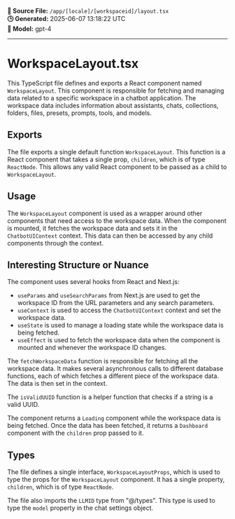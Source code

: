 **📄 Source File:** `/app/[locale]/[workspaceid]/layout.tsx`  
**🕒 Generated:** 2025-06-07 13:18:22 UTC  
**🤖 Model:** gpt-4

---

# WorkspaceLayout.tsx

This TypeScript file defines and exports a React component named `WorkspaceLayout`. This component is responsible for fetching and managing data related to a specific workspace in a chatbot application. The workspace data includes information about assistants, chats, collections, folders, files, presets, prompts, tools, and models.

## Exports

The file exports a single default function `WorkspaceLayout`. This function is a React component that takes a single prop, `children`, which is of type `ReactNode`. This allows any valid React component to be passed as a child to `WorkspaceLayout`.

## Usage

The `WorkspaceLayout` component is used as a wrapper around other components that need access to the workspace data. When the component is mounted, it fetches the workspace data and sets it in the `ChatbotUIContext` context. This data can then be accessed by any child components through the context.

## Interesting Structure or Nuance

The component uses several hooks from React and Next.js:

- `useParams` and `useSearchParams` from Next.js are used to get the workspace ID from the URL parameters and any search parameters.
- `useContext` is used to access the `ChatbotUIContext` context and set the workspace data.
- `useState` is used to manage a loading state while the workspace data is being fetched.
- `useEffect` is used to fetch the workspace data when the component is mounted and whenever the workspace ID changes.

The `fetchWorkspaceData` function is responsible for fetching all the workspace data. It makes several asynchronous calls to different database functions, each of which fetches a different piece of the workspace data. The data is then set in the context.

The `isValidUUID` function is a helper function that checks if a string is a valid UUID.

The component returns a `Loading` component while the workspace data is being fetched. Once the data has been fetched, it returns a `Dashboard` component with the `children` prop passed to it.

## Types

The file defines a single interface, `WorkspaceLayoutProps`, which is used to type the props for the `WorkspaceLayout` component. It has a single property, `children`, which is of type `ReactNode`.

The file also imports the `LLMID` type from "@/types". This type is used to type the `model` property in the chat settings object.